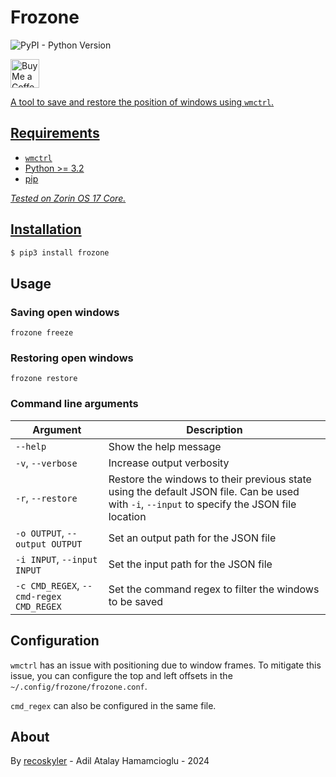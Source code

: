 # Frozone

![PyPI - Python Version](https://img.shields.io/pypi/pyversions/frozone)

<a href='https://ko-fi.com/recoskyler' target='_blank'><img height='35' style='border:0px;height:46px;' src='https://az743702.vo.msecnd.net/cdn/kofi3.png?v=0' border='0' alt='Buy Me a Coffee at ko-fi.com' />

A tool to save and restore the position of windows using `wmctrl`.

## Requirements

- `wmctrl`
- Python >= 3.2
- pip

*Tested on Zorin OS 17 Core.*

## Installation

```bash
$ pip3 install frozone
```

## Usage

### Saving open windows

`frozone freeze`

### Restoring open windows

`frozone restore`

### Command line arguments

|Argument|Description|
|---|---|
|`--help`|Show the help message|
|`-v`, `--verbose`|Increase output verbosity|
|`-r`, `--restore`|Restore the windows to their previous state using the default JSON file. Can be used with `-i`, `--input` to specify the JSON file location|
|`-o OUTPUT`, `--output OUTPUT`|Set an output path for the JSON file|
|`-i INPUT`, `--input INPUT`|Set the input path for the JSON file|
|`-c CMD_REGEX`, `--cmd-regex CMD_REGEX`|Set the command regex to filter the windows to be saved|

## Configuration

`wmctrl` has an issue with positioning due to window frames. To mitigate this issue, you can configure the top and left offsets in the `~/.config/frozone/frozone.conf`.

`cmd_regex` can also be configured in the same file.

## About

By [recoskyler](https://github.com/recoskyler) - Adil Atalay Hamamcioglu - 2024
